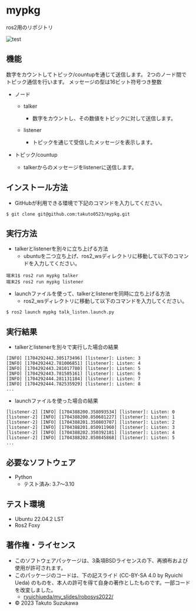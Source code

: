 # mypkg
ros2用のリポジトリ

![test](https://github.com/takuto0523/mypkg/blob/01d3784359804aff350cf3690c11e3bc9c37df4c/.github/workflows/test.yml)

## 機能
数字をカウントしてトピック/countupを通じて送信します。
2つのノード間でトピック通信を行います。
メッセージの型は16ビット符号つき整数

* ノード
  * talker
    * 数字をカウントし、その数値をトピックに対して送信します。

  * listener
    * トピックを通じて受信したメッセージを表示します。

* トピック/countup
    * talkerからのメッセージをlistenerに送信します。

## インストール方法
* GitHubが利用できる環境で下記のコマンドを入力してください。

```
$ git clone git@github.com:takuto0523/mypkg.git
``` 

## 実行方法
* talkerとlistenerを別々に立ち上げる方法
  * ubuntuを二つ立ち上げ、ros2_wsディレクトリに移動して以下のコマンドを入力してください。
```
端末1$ ros2 run mypkg talker
端末2$ ros2 run mypkg listener
```
* launchファイルを使って、talkerとlistenerを同時に立ち上げる方法
  * ros2_wsディレクトリに移動して以下のコマンドを入力してください。
```
$ ros2 launch mypkg talk_listen.launch.py
```

## 実行結果
* talkerとlistenerを別々で実行した場合の結果
```
[INFO] [1704292442.305173496] [listener]: Listen: 3
[INFO] [1704292442.781006851] [listener]: Listen: 4
[INFO] [1704292443.281017780] [listener]: Listen: 5
[INFO] [1704292443.781585161] [listener]: Listen: 6
[INFO] [1704292444.281131184] [listener]: Listen: 7
[INFO] [1704292444.782535929] [listener]: Listen: 8
...
```
* launchファイルを使った場合の結果
```
[listener-2] [INFO] [1704388200.358093534] [listener]: Listen: 0
[listener-2] [INFO] [1704388200.850681227] [listener]: Listen: 1
[listener-2] [INFO] [1704388201.350803707] [listener]: Listen: 2
[listener-2] [INFO] [1704388201.850911960] [listener]: Listen: 3
[listener-2] [INFO] [1704388202.350392181] [listener]: Listen: 4
[listener-2] [INFO] [1704388202.850845868] [listener]: Listen: 5
...
```

## 必要なソフトウェア
* Python
  * テスト済み: 3.7～3.10

## テスト環境
* Ubuntu 22.04.2 LST
* Ros2 Foxy

## 著作権・ライセンス
* このソフトウェアパッケージは、3条項BSDライセンスの下、再頒布および使用が許可されます。
* このパッケージのコードは、下の記スライド (CC-BY-SA 4.0 by Ryuichi Ueda) のものを、本人の許可を得て自身の著作としたものです。一部コードを改変しました。
  * [ryuichiueda/my_slides/robosys2022/](https://github.com/ryuichiueda/my_slides/tree/e62cce75befe2433a96c1e813bcc0eaa2941305b/robosys_2022)
* © 2023 Takuto Suzukawa
